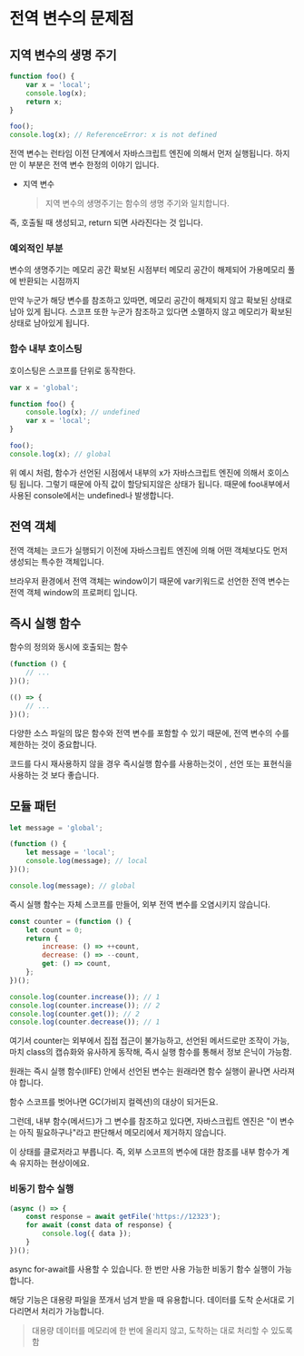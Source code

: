 # 전역 변수의 문제점

## 지역 변수의 생명 주기

```js
function foo() {
    var x = 'local';
    console.log(x);
    return x;
}

foo();
console.log(x); // ReferenceError: x is not defined
```

전역 변수는 런타임 이전 단계에서 자바스크립트 엔진에 의해서 먼저 실행됩니다.
하지만 이 부분은 전역 변수 한정의 이야기 입니다.

-   지역 변수
    > 지역 변수의 생명주기는 함수의 생명 주기와 일치합니다.

즉, 호출될 때 생성되고, return 되면 사라진다는 것 입니다.

### 예외적인 부분

변수의 생명주기는 메모리 공간 확보된 시점부터 메모리 공간이 해제되어 가용메모리 풀에 반환되는 시점까지

만약 누군가 해당 변수를 참조하고 있따면, 메모리 공간이 해제되지 않고 확보된 상태로 남아 있게 됩니다. 스코프 또한 누군가 참조하고 있다면 소멸하지 않고 메모리가 확보된 상태로 남아있게 됩니다.

### 함수 내부 호이스팅

호이스팅은 스코프를 단위로 동작한다.

```js
var x = 'global';

function foo() {
    console.log(x); // undefined
    var x = 'local';
}

foo();
console.log(x); // global
```

위 예시 처럼, 함수가 선언된 시점에서 내부의 x가 자바스크립트 엔진에 의해서 호이스팅 됩니다. 그렇기 때문에 아직 값이 할당되지않은 상태가 됩니다. 때문에 foo내부에서 사용된 console에서는 undefined나 발생합니다.

## 전역 객체

전역 객체는 코드가 실행되기 이전에 자바스크립트 엔진에 의해 어떤 객체보다도 먼저 생성되는 특수한 객체입니다.

브라우저 환경에서 전역 객체는 window이기 때문에 var키워드로 선언한 전역 변수는 전역 객체 window의 프로퍼티 입니다.

## 즉시 실행 함수

함수의 정의와 동시에 호출되는 함수

```js
(function () {
    // ...
})();

(() => {
    // ...
})();
```

다양한 소스 파일의 많은 함수와 전역 변수를 포함할 수 있기 때문에, 전역 변수의 수를 제한하는 것이 중요합니다.

코드를 다시 재사용하지 않을 경우 즉시실행 함수를 사용하는것이 , 선언 또는 표현식을 사용하는 것 보다 좋습니다.

## 모듈 패턴

```js
let message = 'global';

(function () {
    let message = 'local';
    console.log(message); // local
})();

console.log(message); // global
```

즉시 실행 함수는 자체 스코프를 만들어, 외부 전역 변수를 오염시키지 않습니다.

```js
const counter = (function () {
    let count = 0;
    return {
        increase: () => ++count,
        decrease: () => --count,
        get: () => count,
    };
})();

console.log(counter.increase()); // 1
console.log(counter.increase()); // 2
console.log(counter.get()); // 2
console.log(counter.decrease()); // 1
```

여기서 counter는 외부에서 집접 접근이 불가능하고, 선언된 메서드로만 조작이 가능, 마치 class의 캡슈화와 유사하게 동작해, 즉시 실행 함수를 통해서 정보 은닉이 가능함.

원래는
즉시 실행 함수(IIFE) 안에서 선언된 변수는 원래라면 함수 실행이 끝나면 사라져야 합니다.

함수 스코프를 벗어나면 GC(가비지 컬렉션)의 대상이 되거든요.

그런데, 내부 함수(메서드)가 그 변수를 참조하고 있다면,
자바스크립트 엔진은 "이 변수는 아직 필요하구나"라고 판단해서 메모리에서 제거하지 않습니다.

이 상태를 클로저라고 부릅니다.
즉, 외부 스코프의 변수에 대한 참조를 내부 함수가 계속 유지하는 현상이에요.

### 비동기 함수 실행

```js
(async () => {
    const response = await getFile('https://12323');
    for await (const data of response) {
        console.log({ data });
    }
})();
```

async for-await를 사용할 수 있습니다. 한 번만 사용 가능한 비동기 함수 실행이 가능합니다.

해당 기능은 대용량 파일을 쪼개서 넘겨 받을 때 유용합니다. 데이터를 도착 순서대로 기다리면서 처리가 가능합니다.

> 대용량 데이터를 메모리에 한 번에 올리지 않고, 도착하는 대로 처리할 수 있도록 함
